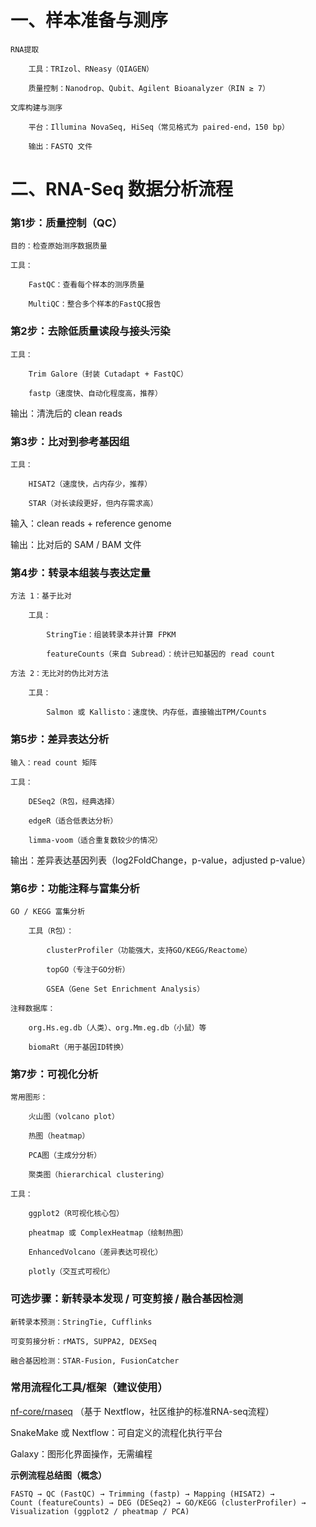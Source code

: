 # 一、样本准备与测序

    RNA提取

        工具：TRIzol、RNeasy（QIAGEN）

        质量控制：Nanodrop、Qubit、Agilent Bioanalyzer（RIN ≥ 7）

    文库构建与测序

        平台：Illumina NovaSeq, HiSeq（常见格式为 paired-end，150 bp）

        输出：FASTQ 文件

# 二、RNA-Seq 数据分析流程

### 第1步：质量控制（QC）

    目的：检查原始测序数据质量

    工具：

        FastQC：查看每个样本的测序质量

        MultiQC：整合多个样本的FastQC报告

### 第2步：去除低质量读段与接头污染

    工具：

        Trim Galore（封装 Cutadapt + FastQC）

        fastp（速度快、自动化程度高，推荐）

输出：清洗后的 clean reads

### 第3步：比对到参考基因组

    工具：

        HISAT2（速度快，占内存少，推荐）

        STAR（对长读段更好，但内存需求高）

输入：clean reads + reference genome

输出：比对后的 SAM / BAM 文件

### 第4步：转录本组装与表达定量

    方法 1：基于比对

        工具：

            StringTie：组装转录本并计算 FPKM

            featureCounts（来自 Subread）：统计已知基因的 read count

    方法 2：无比对的伪比对方法

        工具：

            Salmon 或 Kallisto：速度快、内存低，直接输出TPM/Counts

### 第5步：差异表达分析

    输入：read count 矩阵

    工具：

        DESeq2（R包，经典选择）

        edgeR（适合低表达分析）

        limma-voom（适合重复数较少的情况）

输出：差异表达基因列表（log2FoldChange，p-value，adjusted p-value）

### 第6步：功能注释与富集分析

    GO / KEGG 富集分析

        工具（R包）：

            clusterProfiler（功能强大，支持GO/KEGG/Reactome）

            topGO（专注于GO分析）

            GSEA（Gene Set Enrichment Analysis）

    注释数据库：

        org.Hs.eg.db（人类）、org.Mm.eg.db（小鼠）等

        biomaRt（用于基因ID转换）

### 第7步：可视化分析

    常用图形：

        火山图（volcano plot）

        热图（heatmap）

        PCA图（主成分分析）

        聚类图（hierarchical clustering）

    工具：

        ggplot2（R可视化核心包）

        pheatmap 或 ComplexHeatmap（绘制热图）

        EnhancedVolcano（差异表达可视化）

        plotly（交互式可视化）

### 可选步骤：新转录本发现 / 可变剪接 / 融合基因检测

    新转录本预测：StringTie, Cufflinks

    可变剪接分析：rMATS, SUPPA2, DEXSeq

    融合基因检测：STAR-Fusion, FusionCatcher

### 常用流程化工具/框架（建议使用）

[nf-core/rnaseq](https://github.com/nf-core/RNAseq) （基于 Nextflow，社区维护的标准RNA-seq流程）

SnakeMake 或 Nextflow：可自定义的流程化执行平台

Galaxy：图形化界面操作，无需编程

**示例流程总结图（概念）**

```
FASTQ → QC (FastQC) → Trimming (fastp) → Mapping (HISAT2) →
Count (featureCounts) → DEG (DESeq2) → GO/KEGG (clusterProfiler) →
Visualization (ggplot2 / pheatmap / PCA)
```

